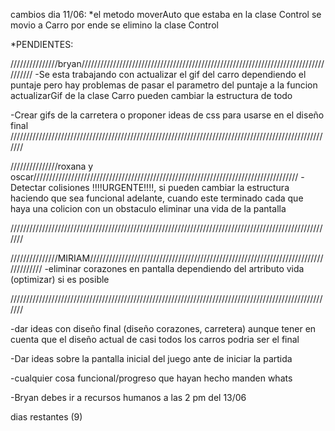 cambios dia 11/06:
*el metodo moverAuto que estaba en la clase Control se movio a Carro por ende se elimino la clase Control

*PENDIENTES: 

///////////////bryan////////////////////////////////////////////////////////////////////////////////////
-Se esta trabajando con actualizar el gif del carro dependiendo el puntaje 
pero hay problemas de pasar el parametro del puntaje a la funcion actualizarGif de la clase Carro pueden cambiar la estructura de todo

-Crear gifs de la carretera o proponer ideas de css para usarse en el diseño final 
///////////////////////////////////////////////////////////////////////////////////////////////////////



///////////////roxana y oscar////////////////////////////////////////////////////////////////////////////////////
-Detectar colisiones !!!!URGENTE!!!!, si pueden cambiar la estructura haciendo que sea funcional adelante, cuando este terminado cada que haya una colicion con un obstaculo eliminar una vida de la pantalla

///////////////////////////////////////////////////////////////////////////////////////////////////////


///////////////MIRIAM////////////////////////////////////////////////////////////////////////////////////
-eliminar corazones en pantalla dependiendo del artributo  vida (optimizar) si es posible

///////////////////////////////////////////////////////////////////////////////////////////////////////


-dar ideas con diseño final (diseño corazones, carretera) aunque tener en cuenta que el diseño actual de casi todos
los carros podria ser el final

-Dar ideas sobre la pantalla inicial del juego ante de iniciar la partida

-cualquier cosa funcional/progreso que hayan hecho manden whats


-Bryan debes ir a recursos humanos a las 2 pm del 13/06



dias restantes (9)


